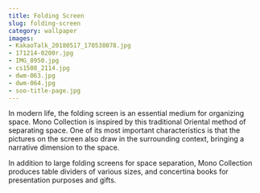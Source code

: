 ```yaml
---
title: Folding Screen
slug: folding-screen
category: wallpaper
images:
- KakaoTalk_20180517_170538078.jpg
- 171214-0200r.jpg
- IMG_8950.jpg
- cs1508_2114.jpg
- dwm-063.jpg
- dwm-064.jpg
- soo-title-page.jpg
---
```


In modern life, the folding screen is an essential medium for organizing space.
Mono Collection is  inspired by this traditional Oriental method of separating space. One of its most important characteristics  is that the pictures on the screen also draw in the surrounding context, bringing a narrative dimension to the space. 

In addition to  large folding screens for space separation, Mono Collection produces table dividers of various sizes, and concertina books for presentation purposes and gifts.
